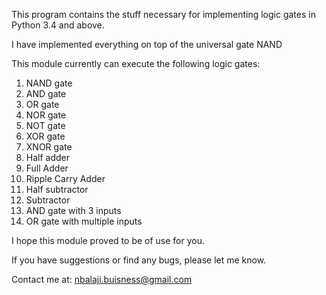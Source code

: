 This program contains the stuff necessary for implementing logic gates in Python 3.4 and above.

I have implemented everything on top of the universal gate NAND

This module currently can execute the following logic gates:

1. NAND gate
2. AND gate
3. OR gate
4. NOR gate
5. NOT gate
6. XOR gate
7. XNOR gate
8. Half adder
9. Full Adder
10. Ripple Carry Adder
11. Half subtractor
12. Subtractor
13. AND gate with 3 inputs
14. OR gate with multiple inputs

I hope this module proved to be of use for you.

If you have suggestions or find any bugs, please let me know.

Contact me at: nbalaji.buisness@gmail.com
